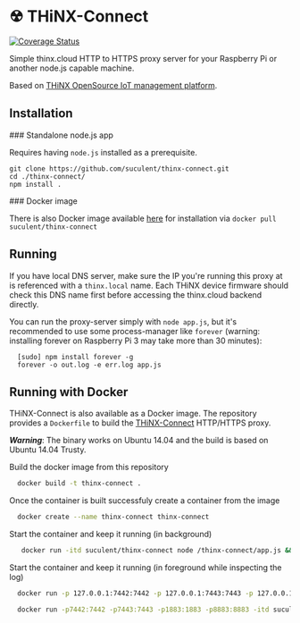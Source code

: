 # ☢ THiNX-Connect

[![Coverage Status](https://coveralls.io/repos/github/suculent/thinx-connect/badge.svg?branch=master)](https://coveralls.io/github/suculent/thinx-connect?branch=master)

Simple thinx.cloud HTTP to HTTPS proxy server for your Raspberry Pi or another node.js capable machine.

Based on [THiNX OpenSource IoT management platform](https://thinx.cloud).

## Installation

### Standalone node.js app

Requires having `node.js` installed as a prerequisite.

```
git clone https://github.com/suculent/thinx-connect.git
cd ./thinx-connect/
npm install .
```

### Docker image

There is also Docker image available [here](https://hub.docker.com/r/suculent/thinx-connect/) for installation via `docker pull suculent/thinx-connect`

## Running

If you have local DNS server, make sure the IP you're running this proxy at is referenced with a `thinx.local` name. Each THiNX device firmware should check this DNS name first before accessing the thinx.cloud backend directly.

You can run the proxy-server simply with `node app.js`, but it's recommended to use some process-manager like `forever` (warning: installing forever on Raspberry Pi 3 may take more than 30 minutes):

      [sudo] npm install forever -g
      forever -o out.log -e err.log app.js

## Running with Docker

THiNX-Connect is also available as a Docker image. The repository provides a `Dockerfile` to build the [THiNX-Connect](https://hub.docker.com/r/suculent/thinx-connect/) HTTP/HTTPS proxy.

***Warning***: The binary works on Ubuntu 14.04 and the build is based on Ubuntu 14.04 Trusty.

Build the docker image from this repository

```bash
  docker build -t thinx-connect .
```

Once the container is built successfuly create a container from the image

```bash
  docker create --name thinx-connect thinx-connect
```

Start the container and keep it running (in background)

```bash
   docker run -itd suculent/thinx-connect node /thinx-connect/app.js && bash
```

Start the container and keep it running (in foreground while inspecting the log)

```bash
  docker run -p 127.0.0.1:7442:7442 -p 127.0.0.1:7443:7443 -p 127.0.0.1:1883:1883 -p 127.0.0.1:8883:8883 -itd suculent/thinx-connect node /thinx-connect/app.js > nohup.out & tail -f nohup.out
```

```bash
  docker run -p7442:7442 -p7443:7443 -p1883:1883 -p8883:8883 -itd suculent/thinx-connect nohup forever /thinx-connect/app.js && tail -f nohup.out
```
